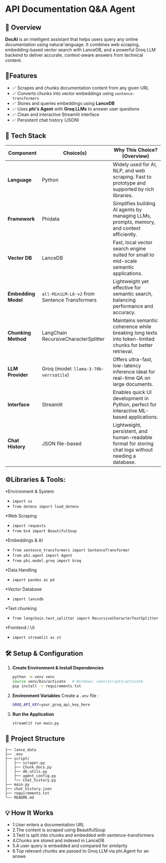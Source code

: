 
# API Documentation Q&A Agent

## 🧾 Overview

**DocAI** is an intelligent assistant that helps users query any online documentation using natural language. It combines web scraping, embedding-based vector search with LanceDB, and a powerful Groq LLM backend to deliver accurate, context-aware answers from technical content.


## 🚀Features

- ✅ Scrapes and chunks documentation content from any given URL
- ✅ Converts chunks into vector embeddings using `sentence-transformers`
- ✅ Stores and queries embeddings using **LanceDB**
- ✅ Uses **phi's Agent** with **Groq LLMs** to answer user questions
- ✅ Clean and interactive Streamlit interface
- ✅ Persistent chat history (JSON)

## 🧱 Tech Stack



| **Component**       | **Choice(s)**                        | **Why This Choice? (Overview)**                                                                        |
| ------------------- | ------------------------------------ | ------------------------------------------------------------------------------------------------------ |
| **Language**        | Python                               | Widely used for AI, NLP, and web scraping. Fast to prototype and supported by rich libraries.          |
| **Framework**       | Phidata                              | Simplifies building AI agents by managing LLMs, prompts, memory, and context efficiently.              |
| **Vector DB**       | LanceDB                              | Fast, local vector search engine suited for small to mid-scale semantic applications.                  |
| **Embedding Model** | `all-MiniLM-L6-v2` from Sentence Transformers                     | Lightweight yet effective for semantic search, balancing performance and accuracy.                     |
| **Chunking Method** | LangChain RecursiveCharacterSplitter | Maintains semantic coherence while breaking long texts into token-limited chunks for better retrieval. |
| **LLM Provider**    | Groq (model: `llama-3-70b-verrsatile`)     | Offers ultra-fast, low-latency inference ideal for real-time QA on large documents.                    |
| **Interface**       | Streamlit                            | Enables quick UI development in Python, perfect for interactive ML-based applications.                 |
| **Chat History**    | JSON file-based                      | Lightweight, persistent, and human-readable format for storing chat logs without needing a database.   |



## ⚙️Libraries & Tools:
  
  *Environment & System
  - `import os `                          
  - `from dotenv import load_dotenv`       
  
  *Web Scraping
  - `import requests `                     
  - `from bs4 import BeautifulSoup `       
  
  *Embeddings & AI
  - `from sentence_transformers import SentenceTransformer`   
  - `from phi.agent import Agent `         
  - `from phi.model.groq import Groq `    
  
  *Data Handling
  - `import pandas as pd  `               
  
  *Vector Database
  - `import lancedb   `
                 
  *Text chunking
  - `from langchain.text_splitter import RecursiveCharacterTextSplitter  `
    
  *Frontend / UI
  - `import streamlit as st  `            
  
  


## 🛠️ Setup & Configuration

  
1. **Create Environment & Install Dependencies**
   ```sh
   python -m venv venv
   source venv/bin/activate   # Windows: venv\Scripts\activate
   pip install -r requirements.txt
   ```
2. **Environment Variables**
      Create a `.env` file :
    ```sh
    GROQ_API_KEY=your_groq_api_key_here
   ```
  

3. **Run the Application**
   ```sh
   streamlit run main.py
   ```

## 📁 Project Structure

```
├── lance_data                  
├── .env                   
├── script/
│   ├── scraper.py          
│   ├── Chunk_docs.py       
│   ├── db_utils.py         
│   ├── agent_config.py     
│   └── Chat_history.py     
├── main.py
├── chat_history.json           
├── requirements.txt       
└── README.md

```            


## 💡 How It Works
- 1.User enters a documentation URL
- 2.The content is scraped using BeautifulSoup
- 3.Text is split into chunks and embedded with sentence-transformers
- 4.Chunks are stored and indexed in LanceDB
- 5.A user query is embedded and compared for similarity
- 6.Top relevant chunks are passed to Groq LLM via phi.Agent for an answe









